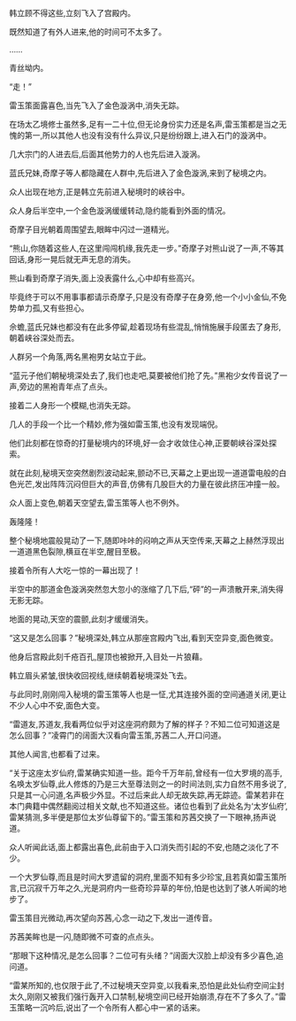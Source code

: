 
韩立顾不得这些,立刻飞入了宫殿内。

既然知道了有外人进来,他的时间可不太多了。

……

青丝坳内。

“走！”

雷玉策面露喜色,当先飞入了金色漩涡中,消失无踪。

在场太乙境修士虽然多,足有一二十位,但无论身份实力还是名声,雷玉策都是当之无愧的第一,所以其他人也没有没有什么异议,只是纷纷跟上,进入石门的漩涡中。

几大宗门的人进去后,后面其他势力的人也先后进入漩涡。

蓝氏兄妹,奇摩子等人都隐藏在人群中,先后进入了金色漩涡,来到了秘境之内。

众人出现在地方,正是韩立先前进入秘境时的峡谷中。

众人身后半空中,一个金色漩涡缓缓转动,隐约能看到外面的情况。

奇摩子目光朝着周围望去,眼眸中闪过一道精光。

“熊山,你随着这些人,在这里闯闯机缘,我先走一步。”奇摩子对熊山说了一声,不等其回话,身形一晃后就无声无息的消失。

熊山看到奇摩子消失,面上没表露什么,心中却有些高兴。

毕竟终于可以不用事事都请示奇摩子,只是没有奇摩子在身旁,他一个小小金仙,不免势单力孤,又有些担心。

佘蟾,蓝氏兄妹也都没有在此多停留,趁着现场有些混乱,悄悄施展手段匿去了身形,朝着峡谷深处而去。

人群另一个角落,两名黑袍男女站立于此。

“蓝元子他们朝秘境深处去了,我们也走吧,莫要被他们抢了先。”黑袍少女传音说了一声,旁边的黑袍青年点了点头。

接着二人身形一个模糊,也消失无踪。

几人的手段一个比一个精妙,修为强如雷玉策,也没有发现端倪。

他们此刻都在惊奇的打量秘境内的环境,好一会才收敛住心神,正要朝峡谷深处探索。

就在此刻,秘境天空突然剧烈波动起来,颤动不已,天幕之上更出现一道道雷电般的白色光芒,发出阵阵沉闷但巨大的声音,仿佛有几股巨大的力量在彼此挤压冲撞一般。

众人面上变色,朝着天空望去,雷玉策等人也不例外。

轰隆隆！

整个秘境地震般晃动了一下,随即咔咔的闷响之声从天空传来,天幕之上赫然浮现出一道道黑色裂隙,横亘在半空,醒目至极。

接着令所有人大吃一惊的一幕出现了！

半空中的那道金色漩涡突然忽大忽小的涨缩了几下后,“砰”的一声溃散开来,消失得无影无踪。

地面的晃动,天空的震颤,此刻才缓缓消失。

“这又是怎么回事？”秘境深处,韩立从那座宫殿内飞出,看到天空异变,面色微变。

他身后宫殿此刻千疮百孔,屋顶也被掀开,入目处一片狼藉。

韩立眉头紧皱,很快收回视线,继续朝着秘境深处飞去。

与此同时,刚刚闯入秘境的雷玉策等人也是一怔,尤其连接外面的空间通道关闭,更让不少人心中不安,面色大变。

“雷道友,苏道友,我看两位似乎对这座洞府颇为了解的样子？不知二位可知道这是怎么回事？”凌霄门的阔面大汉看向雷玉策,苏茜二人,开口问道。

其他人闻言,也都看了过来。

“关于这座太岁仙府,雷某确实知道一些。距今千万年前,曾经有一位大罗境的高手,名唤太岁仙尊,此人修炼的乃是三大至尊法则之一的时间法则,实力自然不用多说了,只是其一心问道,名声极少外显。不过后来此人却无故失踪,再无踪迹。雷某若非在本门典籍中偶然翻阅过相关文献,也不知道这些。诸位也看到了此处名为‘太岁仙府’,雷某猜测,多半便是那位太岁仙尊留下的。”雷玉策和苏茜交换了一下眼神,扬声说道。

众人听闻此话,面上都露出喜色,此前由于入口消失而引起的不安,也随之淡化了不少。

一个大罗仙尊,而且是时间大罗遗留的洞府,里面不知有多少珍宝,且若真如雷玉策所言,已沉寂千万年之久,光是洞府内一些奇珍异草的年份,怕是也达到了骇人听闻的地步了。

雷玉策目光微动,再次望向苏茜,心念一动之下,发出一道传音。

苏茜美眸也是一闪,随即微不可查的点点头。

“那眼下这种情况,是怎么回事？二位可有头绪？”阔面大汉脸上却没有多少喜色,追问道。

“雷某所知的,也仅限于此了,不过秘境天空异变,以我看来,恐怕是此处仙府空间尘封太久,刚刚又被我们强行轰开入口禁制,秘境空间已经开始崩溃,存在不了多久了。”雷玉策略一沉吟后,说出了一个令所有人都心中一紧的话来。